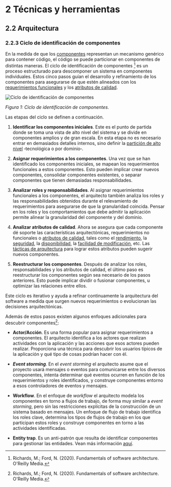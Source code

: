 # 2 Técnicas y herramientas

## 2.2 Arquitectura

### 2.2.3 Ciclo de identificación de componentes

En la medida de que los [componentes](/4_Conceptos/4_Componente.md) representan
un mecanismo genérico para contener código, el código se puede particionar en
componentes de distintas maneras. El ciclo de identificación de componentes [^1]
es un proceso estructurado para descomponer un sistema en componentes
individuales. Estos cinco pasos guían el desarrollo y refinamiento de los
componentes para asegurarse de que estén alineados con los [requerimientos
funcionales](/4_Conceptos/4_Requerimiento_arquitectonicamente_significativo.md)
y los [atributos de calidad](/4_Conceptos/4_Atributos_de_calidad.md).

[^1]: Richards, M.; Ford, N. (2020). Fundamentals of software architecture.
    O'Reilly Media.

<a id="figura-1"/>

![Ciclo de identificación de
componentes](/diagrams/Component_Identification_Cycle.svg)

*Figura 1: Ciclo de identificación de componentes.*

Las etapas del ciclo se definen a continuación.

1. **Identificar los componentes iniciales**. Este es el punto de partida donde
  se toma una vista de alto nivel del sistema y se divide en componentes amplios
  y de gran escala. En esta etapa no es necesario entrar en demasiados detalles
  internos, sino definir la [partición de alto
  nivel](/4_Conceptos/4_Componente.md#partición-de-la-arquitectura-en-componentes)
  ‑tecnológica o por dominio‑.

2. **Asignar requerimientos a los componentes**. Una vez que se han identificado
  los componentes iniciales, se mapean los requerimientos funcionales a estos
  componentes. Esto pueden implicar crear nuevos componentes, consolidar
  componentes existentes, o separar componentes que tienen demasiadas
  responsabilidades.

3. **Analizar roles y responsabilidades**. Al asignar requerimientos funcionales
   a los componentes, el arquitecto también analiza los roles y las
   responsabilidades obtenidos durante el relevamiento de requerimientos para
   asegurarse de que la granularidad coincida. Pensar en los roles y los
   comportamientos que debe admitir la aplicación permite alinear la
   granularidad del componente y del dominio.

4. **Analizar atributos de calidad**. Ahora se asegura que cada componente dé
  soporte las características arquitectónicas, requerimientos no funcionales o
  [atributos de calidad](/4_Conceptos/4_Atributos_de_calidad.md), tales como el
  [rendimiento](/4_Conceptos/4_Rendimiento.md), la
  [seguridad](/4_Conceptos/4_Seguridad.md), la
  [disponibilidad](/4_Conceptos/4_Disponibilidad.md), la [facilidad de
  modificación](/4_Conceptos/4_Facilidad_de_modificacion.md), etc. Las [tácticas
  de arquitectura](/2_Tecnicas_y_herramientas/2_5_.Tacticas_arquitectura.md)
  para lograr estos atributos pueden sugerir nuevos componentes.

5. **Reestructurar los componentes**. Después de analizar los roles,
   responsabilidades y los atributos de calidad, el último paso es reestructurar
   los componentes según sea necesario de los pasos anteriores. Esto puede
   implicar dividir o fusionar componentes, u optimizar las relaciones entre
   ellos.

Este ciclo es iterativo y ayuda a refinar continuamente la arquitectura del
software a medida que surgen nuevos requerimientos o evolucionan las decisiones
arquitectónicas.

Además de estos pasos existen algunos enfoques adicionales para descubrir
componentes[^1]:

* **Actor/Acción**. Es una forma popular para asignar requerimientos a
  componentes. El arquitecto identifica a los actores que realizan actividades
  con la aplicación y las acciones que esos actores pueden realizar. Proporciona
  una técnica para descubrir los usuarios típicos de la aplicación y qué tipo de
  cosas podrían hacer con él.

* ***Event storming***. En el *event storming* el arquitecto asume que el
  proyecto usará mensajes o eventos para comunicarse entre los diversos
  componentes, intenta determinar qué eventos ocurren en función de los
  requerimientos y roles identificados, y construye componentes entorno a esos
  controladores de eventos y mensajes.

* **Workflow**. En el enfoque de *workflow* el arquitecto modela los componentes
  en torno a flujos de trabajo, de forma muy similar a *event storming*, pero
  sin las restricciones explícitas de la construcción de un sistema basado en
  mensajes. Un enfoque de flujo de trabajo identifica los roles clave, determina
  los tipos de flujos de trabajo en los que participan estos roles y construye
  componentes en torno a las actividades identificadas.

* **Entity trap**. Es un anti-patrón que resulta de identificar componentes para
  gestionar las entidades. Vean más información
  [aquí](https://www.developertoarchitect.com/lessons/lesson191.html).
